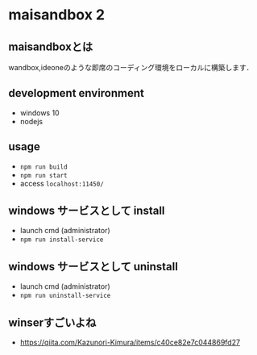 
# maisandbox 2

## maisandboxとは

wandbox,ideoneのような即席のコーディング環境をローカルに構築します．

## development environment

- windows 10
- nodejs

## usage

- `npm run build`
- `npm run start`
- access `localhost:11450/`

## windows サービスとして install

- launch cmd (administrator)
- `npm run install-service`

## windows サービスとして uninstall

- launch cmd (administrator)
- `npm run uninstall-service`


## winserすごいよね

- https://qiita.com/Kazunori-Kimura/items/c40ce82e7c044869fd27
